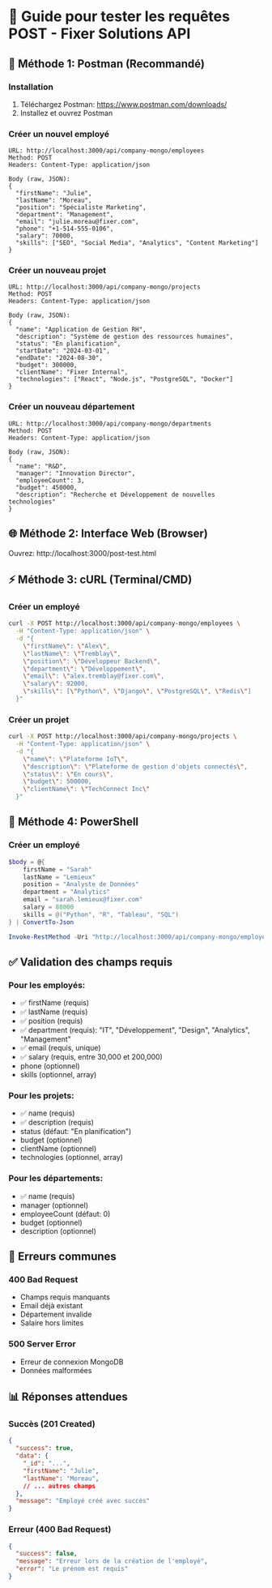 # 📮 Guide pour tester les requêtes POST - Fixer Solutions API

## 🚀 Méthode 1: Postman (Recommandé)

### Installation
1. Téléchargez Postman: https://www.postman.com/downloads/
2. Installez et ouvrez Postman

### Créer un nouvel employé
```
URL: http://localhost:3000/api/company-mongo/employees
Method: POST
Headers: Content-Type: application/json

Body (raw, JSON):
{
  "firstName": "Julie",
  "lastName": "Moreau",
  "position": "Spécialiste Marketing",
  "department": "Management",
  "email": "julie.moreau@fixer.com",
  "phone": "+1-514-555-0106",
  "salary": 70000,
  "skills": ["SEO", "Social Media", "Analytics", "Content Marketing"]
}
```

### Créer un nouveau projet
```
URL: http://localhost:3000/api/company-mongo/projects
Method: POST
Headers: Content-Type: application/json

Body (raw, JSON):
{
  "name": "Application de Gestion RH",
  "description": "Système de gestion des ressources humaines",
  "status": "En planification",
  "startDate": "2024-03-01",
  "endDate": "2024-08-30",
  "budget": 300000,
  "clientName": "Fixer Internal",
  "technologies": ["React", "Node.js", "PostgreSQL", "Docker"]
}
```

### Créer un nouveau département
```
URL: http://localhost:3000/api/company-mongo/departments
Method: POST
Headers: Content-Type: application/json

Body (raw, JSON):
{
  "name": "R&D",
  "manager": "Innovation Director",
  "employeeCount": 3,
  "budget": 450000,
  "description": "Recherche et Développement de nouvelles technologies"
}
```

## 🌐 Méthode 2: Interface Web (Browser)
Ouvrez: http://localhost:3000/post-test.html

## ⚡ Méthode 3: cURL (Terminal/CMD)

### Créer un employé
```bash
curl -X POST http://localhost:3000/api/company-mongo/employees \
  -H "Content-Type: application/json" \
  -d "{
    \"firstName\": \"Alex\",
    \"lastName\": \"Tremblay\",
    \"position\": \"Développeur Backend\",
    \"department\": \"Développement\",
    \"email\": \"alex.tremblay@fixer.com\",
    \"salary\": 92000,
    \"skills\": [\"Python\", \"Django\", \"PostgreSQL\", \"Redis\"]
  }"
```

### Créer un projet
```bash
curl -X POST http://localhost:3000/api/company-mongo/projects \
  -H "Content-Type: application/json" \
  -d "{
    \"name\": \"Plateforme IoT\",
    \"description\": \"Plateforme de gestion d'objets connectés\",
    \"status\": \"En cours\",
    \"budget\": 500000,
    \"clientName\": \"TechConnect Inc\"
  }"
```

## 🔧 Méthode 4: PowerShell

### Créer un employé
```powershell
$body = @{
    firstName = "Sarah"
    lastName = "Lemieux"
    position = "Analyste de Données"
    department = "Analytics"
    email = "sarah.lemieux@fixer.com"
    salary = 88000
    skills = @("Python", "R", "Tableau", "SQL")
} | ConvertTo-Json

Invoke-RestMethod -Uri "http://localhost:3000/api/company-mongo/employees" -Method POST -Body $body -ContentType "application/json"
```

## ✅ Validation des champs requis

### Pour les employés:
- ✅ firstName (requis)
- ✅ lastName (requis)  
- ✅ position (requis)
- ✅ department (requis): "IT", "Développement", "Design", "Analytics", "Management"
- ✅ email (requis, unique)
- ✅ salary (requis, entre 30,000 et 200,000)
- phone (optionnel)
- skills (optionnel, array)

### Pour les projets:
- ✅ name (requis)
- ✅ description (requis)
- status (défaut: "En planification")
- budget (optionnel)
- clientName (optionnel)
- technologies (optionnel, array)

### Pour les départements:
- ✅ name (requis)
- manager (optionnel)
- employeeCount (défaut: 0)
- budget (optionnel)
- description (optionnel)

## 🐛 Erreurs communes

### 400 Bad Request
- Champs requis manquants
- Email déjà existant
- Département invalide
- Salaire hors limites

### 500 Server Error  
- Erreur de connexion MongoDB
- Données malformées

## 📊 Réponses attendues

### Succès (201 Created)
```json
{
  "success": true,
  "data": {
    "_id": "...",
    "firstName": "Julie",
    "lastName": "Moreau",
    // ... autres champs
  },
  "message": "Employé créé avec succès"
}
```

### Erreur (400 Bad Request)
```json
{
  "success": false,
  "message": "Erreur lors de la création de l'employé",
  "error": "Le prénom est requis"
}
```

